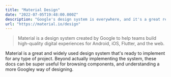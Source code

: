 ```yaml
---
title: "Material Design"
date: "2022-07-05T19:48:00.000Z"
description: "Google's design system is everywhere, and it's a great resource to learn from."
url: "https://material.io/design"
---
```


> Material is a design system created by Google to help teams build high-quality digital experiences for Android, iOS, Flutter, and the web.

Material is a great and widely used design system that's ready to implement for any type of project. Beyond actually implementing the system, these docs can be super useful for browsing components, and understanding a more Googley way of designing.